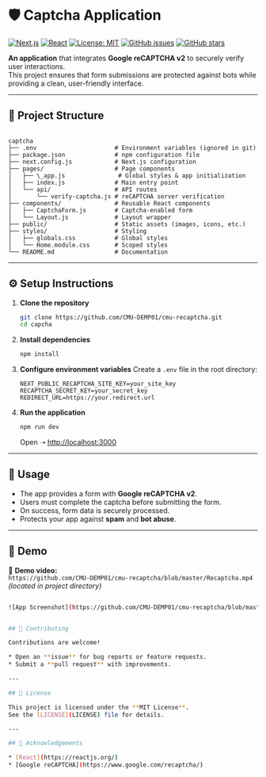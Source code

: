 
# 🛡️ Captcha Application

[![Next.js](https://img.shields.io/badge/Next.js-15-black?logo=next.js)](https://nextjs.org/)
[![React](https://img.shields.io/badge/React-18-61dafb?logo=react)](https://reactjs.org/)
[![License: MIT](https://img.shields.io/badge/License-MIT-yellow.svg)](LICENSE)
[![GitHub issues](https://img.shields.io/github/issues/CMU-DEMP01/cmu-recaptcha)](https://github.com/CMU-DEMP01/cmu-recaptcha/issues)
[![GitHub stars](https://img.shields.io/github/stars/CMU-DEMP01/cmu-recaptcha)](https://github.com/CMU-DEMP01/cmu-recaptcha/stargazers)

**An application** that integrates **Google reCAPTCHA v2** to securely verify user interactions.  
This project ensures that form submissions are protected against bots while providing a clean, user-friendly interface.

---

## 📂 Project Structure

```

captcha
├── .env                      # Environment variables (ignored in git)
├── package.json              # npm configuration file
├── next.config.js            # Next.js configuration
├── pages/                    # Page components
│   ├── \_app.js               # Global styles & app initialization
│   ├── index.js              # Main entry point
│   └── api/                  # API routes
│       └── verify-captcha.js # reCAPTCHA server verification
├── components/               # Reusable React components
│   ├── CaptchaForm.js        # Captcha-enabled form
│   └── Layout.js             # Layout wrapper
├── public/                   # Static assets (images, icons, etc.)
├── styles/                   # Styling
│   ├── globals.css           # Global styles
│   └── Home.module.css       # Scoped styles
└── README.md                 # Documentation

````

---

## ⚙️ Setup Instructions

1. **Clone the repository**
   ```sh
   git clone https://github.com/CMU-DEMP01/cmu-recaptcha.git
   cd capcha


2. **Install dependencies**

   ```sh
   npm install
   ```

3. **Configure environment variables**
   Create a `.env` file in the root directory:

   ```env
   NEXT_PUBLIC_RECAPTCHA_SITE_KEY=your_site_key
   RECAPTCHA_SECRET_KEY=your_secret_key
   REDIRECT_URL=https://your.redirect.url
   ```

4. **Run the application**

   ```sh
   npm run dev
   ```

   Open ➝ [http://localhost:3000](http://localhost:3000)

---

## 🚀 Usage

* The app provides a form with **Google reCAPTCHA v2**.
* Users must complete the captcha before submitting the form.
* On success, form data is securely processed.
* Protects your app against **spam** and **bot abuse**.

---

## 📸 Demo

🎥 **Demo video:**  
`https://github.com/CMU-DEMP01/cmu-recaptcha/blob/master/Recaptcha.mp4` *(located in project directory)*  

 
```bash

![App Screenshot](https://github.com/CMU-DEMP01/cmu-recaptcha/blob/master/pages/screenshot.png)


## 🤝 Contributing

Contributions are welcome!

* Open an **issue** for bug reports or feature requests.
* Submit a **pull request** with improvements.

---

## 📜 License

This project is licensed under the **MIT License**.
See the [LICENSE](LICENSE) file for details.

---

## 🌟 Acknowledgements

* [React](https://reactjs.org/)
* [Google reCAPTCHA](https://www.google.com/recaptcha/)



